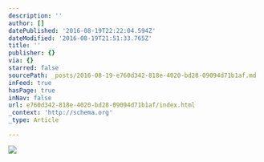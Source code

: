 ```yaml
---
description: ''
author: []
datePublished: '2016-08-19T22:22:04.594Z'
dateModified: '2016-08-19T21:51:33.765Z'
title: ''
publisher: {}
via: {}
starred: false
sourcePath: _posts/2016-08-19-e760d342-818e-4020-bd28-09094d71b1af.md
inFeed: true
hasPage: true
inNav: false
url: e760d342-818e-4020-bd28-09094d71b1af/index.html
_context: 'http://schema.org'
_type: Article

---
```

![](https://the-grid-user-content.s3-us-west-2.amazonaws.com/f8a78b04-b8c1-4515-bb8b-b0e4229d74f8.jpg)